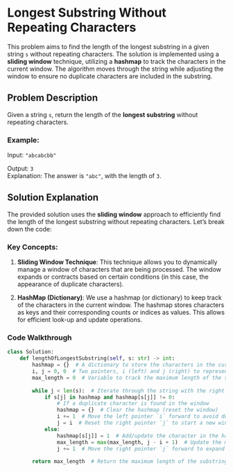 # Longest Substring Without Repeating Characters

This problem aims to find the length of the longest substring in a given string `s` without repeating characters. The solution is implemented using a **sliding window** technique, utilizing a **hashmap** to track the characters in the current window. The algorithm moves through the string while adjusting the window to ensure no duplicate characters are included in the substring.

## Problem Description

Given a string `s`, return the length of the **longest substring** without repeating characters.

### Example:

Input: `"abcabcbb"`

Output: `3`  
Explanation: The answer is `"abc"`, with the length of `3`.

## Solution Explanation

The provided solution uses the **sliding window** approach to efficiently find the length of the longest substring without repeating characters. Let’s break down the code:

### Key Concepts:

1. **Sliding Window Technique**: This technique allows you to dynamically manage a window of characters that are being processed. The window expands or contracts based on certain conditions (in this case, the appearance of duplicate characters).
   
2. **HashMap (Dictionary)**: We use a hashmap (or dictionary) to keep track of the characters in the current window. The hashmap stores characters as keys and their corresponding counts or indices as values. This allows for efficient look-up and update operations.

### Code Walkthrough

```python
class Solution:
    def lengthOfLongestSubstring(self, s: str) -> int:
        hashmap = {}  # A dictionary to store the characters in the current window
        i, j = 0, 0  # Two pointers, i (left) and j (right) to represent the window
        max_length = 0  # Variable to track the maximum length of the substring
        
        while j < len(s):  # Iterate through the string with the right pointer `j`
            if s[j] in hashmap and hashmap[s[j]] != 0:  
                # If a duplicate character is found in the window
                hashmap = {}  # Clear the hashmap (reset the window)
                i += 1  # Move the left pointer `i` forward to avoid duplicates
                j = i  # Reset the right pointer `j` to start a new window from `i`
            else:
                hashmap[s[j]] = 1  # Add/update the character in the hashmap
                max_length = max(max_length, j - i + 1)  # Update the max length
                j += 1  # Move the right pointer `j` forward to expand the window
        
        return max_length  # Return the maximum length of the substring
